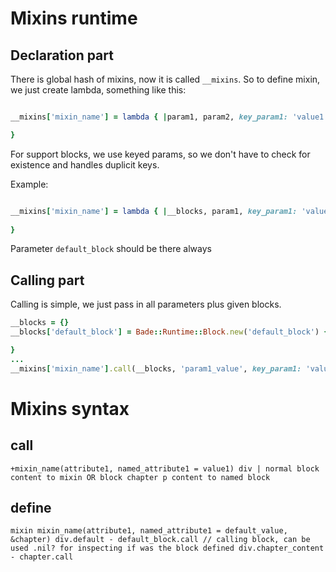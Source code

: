 
# Mixins runtime

## Declaration part

There is global hash of mixins, now it is called `__mixins`. So to define mixin, we just create lambda, something like this:

```ruby

__mixins['mixin_name'] = lambda { |param1, param2, key_param1: 'value1', key_param2: 'value2'|

}

```


For support blocks, we use keyed params, so we don't have to check for existence and handles duplicit keys.

Example:

```ruby

__mixins['mixin_name'] = lambda { |__blocks, param1, key_param1: 'value1'|
	
}

```

Parameter `default_block` should be there always 


## Calling part

Calling is simple, we just pass in all parameters plus given blocks.

```ruby
__blocks = {}
__blocks['default_block'] = Bade::Runtime::Block.new('default_block') {

}
...
__mixins['mixin_name'].call(__blocks, 'param1_value', key_param1: 'value')
```


# Mixins syntax

## call

`+mixin_name(attribute1, named_attribute1 = value1)
	div
		| normal block content to mixin OR
	block chapter
		p content to named block`

## define

`mixin mixin_name(attribute1, named_attribute1 = default_value, &chapter)
	div.default
		- default_block.call // calling block, can be used .nil? for inspecting if was the block defined
	div.chapter_content
		- chapter.call`
